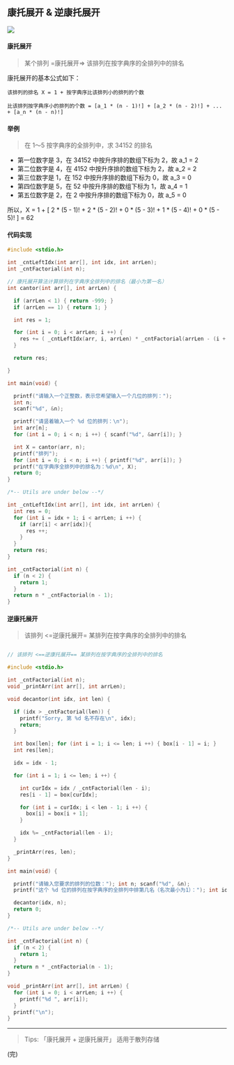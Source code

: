 ## 康托展开 & 逆康托展开

![](https://gitee.com/pj-l/imgs-1/raw/master/screenShot/image-20220118105706217.png)

#### 康托展开

> 某个排列 =康托展开=> 该排列在按字典序的全排列中的排名

康托展开的基本公式如下：

```text
该排列的排名 X = 1 + 按字典序比该排列小的排列的个数

比该排列按字典序小的排列的个数 = [a_1 * (n - 1)!] + [a_2 * (n - 2)!] + ... + [a_n * (n - n)!]
```

#### 举例

> 在 1～5 按字典序的全排列中，求 34152 的排名

- 第一位数字是 3，在 34152 中按升序排的数组下标为 2，故 a_1 = 2
- 第二位数字是 4，在 4152 中按升序排的数组下标为 2，故 a_2 = 2
- 第三位数字是 1，在 152 中按升序排的数组下标为 0，故 a_3 = 0
- 第四位数字是 5，在 52 中按升序排的数组下标为 1，故 a_4 = 1
- 第五位数字是 2，在 2 中按升序排的数组下标为 0，故 a_5 = 0

所以，X = 1 + [ 2 * (5 - 1)! + 2 * (5 - 2)! + 0 * (5 - 3)! + 1 * (5 - 4)! + 0 * (5 - 5)! ] = 62
 
#### 代码实现

```c
#include <stdio.h>

int _cntLeftIdx(int arr[], int idx, int arrLen);
int _cntFactorial(int n);

// 康托展开算法计算排列在字典序全排列中的排名（最小为第一名）
int cantor(int arr[], int arrLen) {

  if (arrLen < 1) { return -999; }
  if (arrLen == 1) { return 1; }

  int res = 1;

  for (int i = 0; i < arrLen; i ++) {
    res += ( _cntLeftIdx(arr, i, arrLen) * _cntFactorial(arrLen - (i + 1)) );
  }

  return res;

}

int main(void) {

  printf("请输入一个正整数，表示您希望输入一个几位的排列：");
  int n;
  scanf("%d", &n);

  printf("请竖着输入一个 %d 位的排列：\n");
  int arr[n];
  for (int i = 0; i < n; i ++) { scanf("%d", &arr[i]); }

  int X = cantor(arr, n);
  printf("排列");
  for (int i = 0; i < n; i ++) { printf("%d", arr[i]); }
  printf("在字典序全排列中的排名为：%d\n", X);
  return 0;
}

/*-- Utils are under below --*/

int _cntLeftIdx(int arr[], int idx, int arrLen) {
  int res = 0;
  for (int i = idx + 1; i < arrLen; i ++) {
    if (arr[i] < arr[idx]){
      res ++;
    }
  }
  return res;
}

int _cntFactorial(int n) {
  if (n < 2) {
    return 1;
  }
  return n * _cntFactorial(n - 1);
}
```

#### 逆康托展开

> 该排列 <=逆康托展开= 某排列在按字典序的全排列中的排名

```c

// 该排列 <==逆康托展开== 某排列在按字典序的全排列中的排名

#include <stdio.h>

int _cntFactorial(int n);
void _printArr(int arr[], int arrLen);

void decantor(int idx, int len) {

  if (idx > _cntFactorial(len)) {
    printf("Sorry, 第 %d 名不存在\n", idx);
    return;
  }

  int box[len]; for (int i = 1; i <= len; i ++) { box[i - 1] = i; }
  int res[len];

  idx = idx - 1;

  for (int i = 1; i <= len; i ++) {

    int curIdx = idx / _cntFactorial(len - i);
    res[i - 1] = box[curIdx];

    for (int i = curIdx; i < len - 1; i ++) {
      box[i] = box[i + 1];
    }

    idx %= _cntFactorial(len - i);
  }

  _printArr(res, len);
}

int main(void) {

  printf("请输入您要求的排列的位数："); int n; scanf("%d", &n);
  printf("这个 %d 位的排列在按字典序的全排列中排第几名（名次最小为1）："); int idx; scanf("%d", &idx);

  decantor(idx, n);
  return 0;
}

/*-- Utils are under below --*/

int _cntFactorial(int n) {
  if (n < 2) {
    return 1;
  }
  return n * _cntFactorial(n - 1);
}

void _printArr(int arr[], int arrLen) {
  for (int i = 0; i < arrLen; i ++) {
    printf("%d ", arr[i]);
  }
  printf("\n");
}
```

---

> Tips: 「康托展开 + 逆康托展开」 适用于散列存储

(完)
